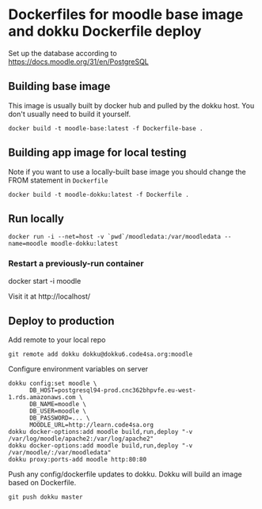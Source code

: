# Dockerfiles for moodle base image and dokku Dockerfile deploy

Set up the database according to https://docs.moodle.org/31/en/PostgreSQL

## Building base image

This image is usually built by docker hub and pulled by the dokku host. You don't usually need to build it yourself.

```shell
docker build -t moodle-base:latest -f Dockerfile-base .
```

## Building app image for local testing

Note if you want to use a locally-built base image you should change the FROM statement in `Dockerfile`

```shell
docker build -t moodle-dokku:latest -f Dockerfile .
```

## Run locally

```shell
docker run -i --net=host -v `pwd`/moodledata:/var/moodledata --name=moodle moodle-dokku:latest
```

### Restart a previously-run container

docker start -i moodle

Visit it at http://localhost/

## Deploy to production

Add remote to your local repo

    git remote add dokku dokku@dokku6.code4sa.org:moodle

Configure environment variables on server

```
dokku config:set moodle \
      DB_HOST=postgresql94-prod.cnc362bhpvfe.eu-west-1.rds.amazonaws.com \
      DB_NAME=moodle \
      DB_USER=moodle \
      DB_PASSWORD=... \
      MOODLE_URL=http://learn.code4sa.org
dokku docker-options:add moodle build,run,deploy "-v /var/log/moodle/apache2:/var/log/apache2"
dokku docker-options:add moodle build,run,deploy "-v /var/moodle/:/var/moodledata"
dokku proxy:ports-add moodle http:80:80
```

Push any config/dockerfile updates to dokku. Dokku will build an image based on Dockerfile.

    git push dokku master
